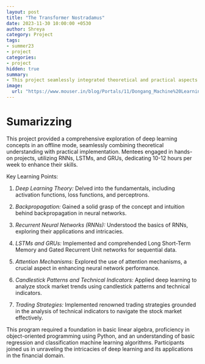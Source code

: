 ```yaml
---
layout: post
title: "The Transformer Nostradamus"
date: 2023-11-30 10:00:00 +0530
author: Shreya
category: Project
tags:
- summer23
- project
categories:
- project
hidden: true
summary:
- This project seamlessly integrated theoretical and practical aspects to comprehensively explore deep learning concepts offline.
image:
  url: "https://www.mouser.in/blog/Portals/11/Dongang_Machine%20Learning_Theme%20Image-min_1.jpg"
---
```


# Sumarizzing

This project provided a comprehensive exploration of deep learning concepts in an offline mode, seamlessly combining theoretical understanding with practical implementation. Mentees engaged in hands-on projects, utilizing RNNs, LSTMs, and GRUs, dedicating 10-12 hours per week to enhance their skills.

Key Learning Points:
1. *Deep Learning Theory:* Delved into the fundamentals, including activation functions, loss functions, and perceptrons.

2. *Backpropagation:* Gained a solid grasp of the concept and intuition behind backpropagation in neural networks.

3. *Recurrent Neural Networks (RNNs):* Understood the basics of RNNs, exploring their applications and intricacies.

4. *LSTMs and GRUs:* Implemented and comprehended Long Short-Term Memory and Gated Recurrent Unit networks for sequential data.

5. *Attention Mechanisms:* Explored the use of attention mechanisms, a crucial aspect in enhancing neural network performance.

6. *Candlestick Patterns and Technical Indicators:* Applied deep learning to analyze stock market trends using candlestick patterns and technical indicators.

7. *Trading Strategies:* Implemented renowned trading strategies grounded in the analysis of technical indicators to navigate the stock market effectively.

This program required a foundation in basic linear algebra, proficiency in object-oriented programming using Python, and an understanding of basic regression and classification machine learning algorithms. Participants joined us in unraveling the intricacies of deep learning and its applications in the financial domain.

